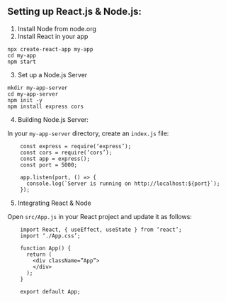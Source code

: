## Setting up React.js & Node.js:

1. Install Node from node.org
2. Install React in your app
```
npx create-react-app my-app
cd my-app
npm start 
```
3. Set up a Node.js Server
```
mkdir my-app-server
cd my-app-server
npm init -y
npm install express cors 
```

4. Building Node.js Server:

In your `my-app-server` directory, create an `index.js` file: 
```
    const express = require(‘express’);
    const cors = require(‘cors’);
    const app = express();
    const port = 5000;

    app.listen(port, () => {
      console.log(`Server is running on http://localhost:${port}`);
    });
```

5. Integrating React & Node

Open `src/App.js` in your React project and update it as follows: 
```
    import React, { useEffect, useState } from ‘react’;
    import ‘./App.css’;

    function App() {
      return (
        <div className=”App”>
        </div>
      );
    }

    export default App;
```